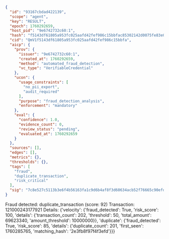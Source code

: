 ```json
{
  "id": "93167cbdad422139",
  "scope": "agent",
  "key": "RESULT",
  "epoch": 1760292659,
  "host_pid": "9e6742732c60:1",
  "hash": "f5143df61805a953fc025aafd42fef986c15bbfac85302142d0075fe83e0748f",
  "cid": "QmV1f5143df61805a953fc025aafd42fef986c15bbfa",
  "aicp": {
    "prov": {
      "issuer": "9e6742732c60:1",
      "created_at": 1760292659,
      "method": "automated_fraud_detection",
      "vc_type": "VerifiableCredential"
    },
    "ucon": {
      "usage_constraints": [
        "no_pii_export",
        "audit_required"
      ],
      "purpose": "fraud_detection_analysis",
      "enforcement": "mandatory"
    },
    "eval": {
      "confidence": 1.0,
      "evidence_count": 0,
      "review_status": "pending",
      "evaluated_at": 1760292659
    }
  },
  "sources": [],
  "edges": [],
  "metrics": {},
  "thresholds": {},
  "tags": [
    "fraud",
    "duplicate_transaction",
    "risk_critical"
  ],
  "sig": "7c8e527c5113b3e6f4b56163fa1c9d6b4af8f3d60634acb52f76665c90efdf4e"
}
```

Fraud detected: duplicate_transaction (score: 92)
Transaction: 121000243177921
Details: {'velocity': {'fraud_detected': True, 'risk_score': 100, 'details': {'transaction_count': 202, 'threshold': 50, 'total_amount': 69623340, 'amount_threshold': 10000000}}, 'duplicate': {'fraud_detected': True, 'risk_score': 85, 'details': {'duplicate_count': 201, 'first_seen': 1760285765, 'matching_hash': '2e3fb8f97f4f3efd'}}}